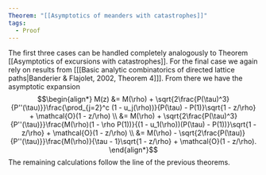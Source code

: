 ```yaml
---
Theorem: "[[Asymptotics of meanders with catastrophes]]"
tags:
  - Proof
---
```


The first three cases can be handled completely analogously to Theorem [[Asymptotics of excursions with catastrophes]]. For the final case we again rely on results from \[[[Basic analytic combinatorics of directed lattice paths|Banderier & Flajolet, 2002, Theorem 4]]\]. From there we have the asymptotic expansion
$$\begin{align*}
M(z) &= M(\rho) + \sqrt{2\frac{P(\tau)^3}{P''(\tau)}}\frac{\prod_{j=2}^c (1 - u_j(\rho))}{P(\tau) - P(1)}\sqrt{1 - z/\rho} + \mathcal{O}(1 - z/\rho) \\
&= M(\rho) + \sqrt{2\frac{P(\tau)^3}{P''(\tau)}}\frac{M(\rho)(1 - \rho P(1))}{(1 - u_1(\rho))(P(\tau) - P(1))}\sqrt{1 - z/\rho} + \mathcal{O}(1 - z/\rho) \\
&= M(\rho) - \sqrt{2\frac{P(\tau)}{P''(\tau)}}\frac{M(\rho)}{\tau - 1}\sqrt{1 - z/\rho} + \mathcal{O}(1 - z/\rho).
\end{align*}$$
The remaining calculations follow the line of the previous theorems.
